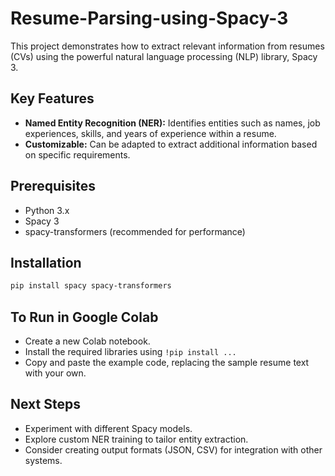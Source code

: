 # Resume-Parsing-using-Spacy-3


This project demonstrates how to extract relevant information from resumes (CVs) using the powerful natural language processing (NLP) library, Spacy 3.

## Key Features

* **Named Entity Recognition (NER):** Identifies entities such as names, job experiences, skills, and years of experience within a resume.
* **Customizable:** Can be adapted to extract additional information based on specific requirements.

## Prerequisites

* Python 3.x
* Spacy 3
* spacy-transformers (recommended for performance)

## Installation

```bash
pip install spacy spacy-transformers 
```

## To Run in Google Colab

* Create a new Colab notebook.
* Install the required libraries using `!pip install ...`
* Copy and paste the example code, replacing the sample resume text with your own.

## Next Steps
* Experiment with different Spacy models.
* Explore custom NER training to tailor entity extraction.
* Consider creating output formats (JSON, CSV) for integration with other systems.
